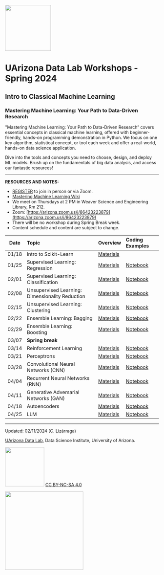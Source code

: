 <img src="https://github.com/clizarraga-UAD7/DataScienceLab/raw/main/images/UADLSquareLogo.png?raw=true" width=150>

# UArizona Data Lab Workshops - Spring 2024

## Intro to Classical Machine Learning

### Mastering Machine Learning: Your Path to Data-Driven Research

"Mastering Machine Learning: Your Path to Data-Driven Research” covers essential concepts in classical machine learning, offered with beginner-friendly, hands-on programming demonstration in Python. We focus on one key algorithm, statistical concept, or tool each week and offer a real-world, hands-on data science application. 

Dive into the tools and concepts you need to choose, design, and deploy ML models. Brush up on the fundamentals of big data analysis, and access our fantastic resources!

***

**RESOURCES AND NOTES:**

* [REGISTER](https://uarizona.co1.qualtrics.com/jfe/form/SV_5BjjU8Exp3GS2sS) to join in person or via Zoom.
* [Mastering Machine Learning Wiki](https://github.com/ua-datalab/MLWorkshops/wiki)
* We meet on Thursdays at 2 PM in Weaver Science and Engineering Library, Rm 212.
* Zoom:  [https://arizona.zoom.us/j/86423223879](https://arizona.zoom.us/j/86423223879)
* There will be no workshop during Spring Break week.
* Content schedule and content are subject to change. 


 
| Date |  Topic | Overview| Coding Examples |
| :--: | :-- |:--|:--| 
|   01/18  |  Intro to Scikit-Learn  | [Materials](https://github.com/ua-datalab/MLWorkshops/wiki/An-Overview-of-Deep-Learning-Algorithms) |  |
| 01/25 |  Supervised Learning: Regression |[Materials](https://github.com/ua-datalab/MLWorkshops/wiki/An-Overview-of-ML-Algorithms)  |[Notebook](https://github.com/ua-datalab/MLWorkshops/blob/main/Regression_Algorithms/MLRegressionAlgorithms.ipynb) |
|  02/01   |  Supervised Learning: Classification |[Materials](https://github.com/ua-datalab/MLWorkshops/wiki/An-Overview-of-ML-Algorithms) | [Notebook](https://github.com/ua-datalab/MLWorkshops/blob/main/Classification_Algorithms/MLClassificationAlgorithms.ipynb)|
|    02/08 |  Unsupervised Learning: Dimensionality Reduction |[Materials](https://github.com/ua-datalab/MLWorkshops/wiki/Unsupervised-ML:-Dimensionality-Reduction)  |[Notebook](https://github.com/ua-datalab/MLWorkshops/blob/main/Dimensionality_Reduction/Dimensionality_Reduction.ipynb) |
|   02/15  |  Unsupervised Learning: Clustering  |[Materials](https://github.com/ua-datalab/MLWorkshops/wiki/Unsupervised-ML:-Clustering-Algorithms) | [Notebook](https://github.com/ua-datalab/MLWorkshops/blob/main/Clustering_Algorithms/MLClusteringAlgorithms.ipynb)|
|    02/22 |  Ensemble Learning: Bagging  |[Materials](https://github.com/ua-datalab/MLWorkshops/wiki/Ensemble-Methods:-Bagging,-Boosting,-and-Stacking.) |[Notebook](https://github.com/ua-datalab/MLWorkshops/blob/main/Ensemble_Methods/DecisionTrees_EnsembleLearning.ipynb) |
|   02/29  |   Ensemble Learning: Boosting  | [Materials](https://github.com/ua-datalab/MLWorkshops/wiki/Ensemble-Methods:-Bagging,-Boosting,-and-Stacking.)|[Notebook](https://github.com/ua-datalab/MLWorkshops/blob/main/Ensemble_Methods/DecisionTrees_EnsembleLearning.ipynb) |
|   03/07 |   **Spring break** | | |
|    03/14 |  Reinforcement Learning  | [Materials](https://github.com/ua-datalab/MLWorkshops/tree/main/ReinforcementLearning) |[Notebook](https://github.com/ua-datalab/MLWorkshops/blob/main/ReinforcementLearning/RL_Examples.ipynb) |
|    03/21 | Perceptrons   | [Materials](https://github.com/ua-datalab/MLWorkshops/tree/main/Perceptrons_and_Neural_Networks) | [Notebook](https://github.com/ua-datalab/MLWorkshops/blob/main/Perceptrons_and_Neural_Networks/Perceptron.ipynb)|
|    03/28 |  Convolutional Neural Networks (CNN)  | [Materials](https://github.com/ua-datalab/MLWorkshops/tree/main/Convolutional_Neural_Networks) | [Notebook](https://github.com/ua-datalab/MLWorkshops/blob/main/Convolutional_Neural_Networks/CNN.ipynb) |
|   04/04  |  Recurrent Neural Networks (RNN)  | [Materials](https://github.com/ua-datalab/MLWorkshops/tree/main/RNN) |[Notebook](https://github.com/ua-datalab/MLWorkshops/blob/main/RNN/pytorch_char_rnn_classification_tutorial.ipynb) |
|    04/11 | Generative Adversarial Networks (GAN)   | [Materials](https://github.com/ua-datalab/MLWorkshops/wiki/Generative-Adversarial-Networks) | [Notebook](https://github.com/ua-datalab/MLWorkshops/tree/main/GAN) |
|   04/18  |  Autoencoders   | [Materials](https://github.com/ua-datalab/MLWorkshops/tree/main/Autoencoders) | [Notebook](https://github.com/ua-datalab/MLWorkshops/blob/main/Autoencoders/autoencoder.ipynb) |
|    04/25 |   LLM | [Materials]() | [Notebook]() |

***

Updated: 02/11/2024 (C. Lizárraga)

[UArizona Data Lab](https://www.datascience.arizona.edu/education/uarizona-data-lab), Data Science Institute, University of Arizona.

<img src="https://mirrors.creativecommons.org/presskit/buttons/88x31/png/by-nc-sa.png" width="128">  [CC BY-NC-SA 4.0](https://creativecommons.org/licenses/by-nc-sa/4.0/)

[<img src="https://datascience.arizona.edu/sites/default/files/Data%20Science%20Institute_Webheader%20%281%29.svg" width="256">](https://datascience.arizona.edu)
